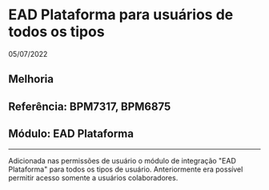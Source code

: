 # EAD Plataforma para usuários de todos os tipos
05/07/2022
## Melhoria
## Referência: BPM7317, BPM6875
## Módulo: EAD Plataforma
***

Adicionada nas permissões de usuário o módulo de integração "EAD Plataforma" para todos os tipos de usuário. Anteriormente era possível permitir acesso somente a usuários colaboradores.